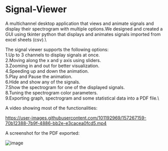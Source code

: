 # Signal-Viewer
A multichannel desktop application that views and animate signals and display their spectrogram with multiple options.We designed and created a GUI using tkinter python that displays and animates signals imported from excel sheets (csv).\

The signal viewer supports the following options:\
1.Up to 3 channels to display signals at once. \
2.Moving along the x and y axis using sliders. \
3.Zooming in and out for better visualization.\
4.Speeding up and down the animation.\
5.Play and Pause the animation.\
6.Hide and show any of the signals.\
7.Show the spectrogram for one of the displayed signals.\
8.Tuning the spectrogram color parameters.\
9.Exporting graph, spectrogram and some statistical data into a PDF file.\

A video showing most of the functionalities:

https://user-images.githubusercontent.com/101192969/157267159-70b12388-7b9f-4886-bb2e-e3cacea0fcd5.mp4


A screenshot for the PDF exported:

![image](https://user-images.githubusercontent.com/101192969/157266849-687f09bd-76ea-4108-ad3d-674f64debe98.png)
